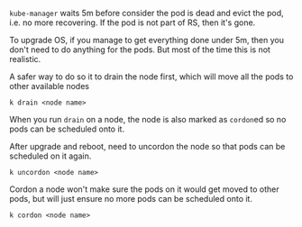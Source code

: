 `kube-manager` waits 5m before consider the pod is dead and evict the pod, i.e. no more recovering. If the pod is not part of RS, then it's gone.

To upgrade OS, if you manage to get everything done under 5m, then you don't need to do anything for the pods. But most of the time this is not realistic.

A safer way to do so it to drain the node first, which will move all the pods to other available nodes
```
k drain <node name>
```
When you run `drain` on a node, the node is also marked as `cordon`ed so no pods can be scheduled onto it.

After upgrade and reboot, need to uncordon the node so that pods can be scheduled on it again.
```
k uncordon <node name>
```

Cordon a node won't make sure the pods on it would get moved to other pods, but will just ensure no more pods can be scheduled onto it.
```
k cordon <node name>
```
